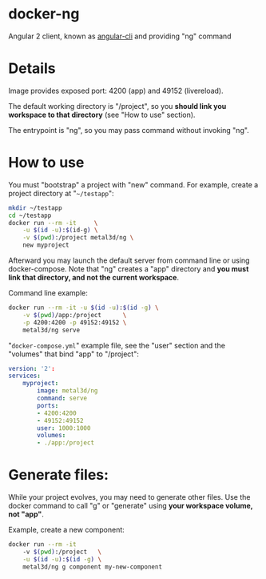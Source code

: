 # docker-ng

Angular 2 client, known as [angular-cli](https://github.com/angular/angular-cli) and providing "ng" command

# Details

Image provides exposed port: 4200 (app) and 49152 (livereload).

The default working directory is "/project", so you **should link you workspace to that directory** (see "How to use" section).

The entrypoint is "ng", so you may pass command without invoking "ng".

# How to use

You must "bootstrap" a project with "new" command. For example, create a project directory at "`~/testapp`":

```bash
mkdir ~/testapp
cd ~/testapp
docker run --rm -it     \
    -u $(id -u):$(id-g) \
    -v $(pwd):/project metal3d/ng \
    new myproject
```

Afterward you may launch the default server from command line or using docker-compose. Note that "ng" creates a "app" directory and **you must link that directory, and not the current workspace**.

Command line example:

```bash
docker run --rm -it -u $(id -u):$(id -g) \
    -v $(pwd)/app:/project      \
    -p 4200:4200 -p 49152:49152 \
    metal3d/ng serve
```

"`docker-compose.yml`" example file, see the "user" section and the "volumes" that bind "app" to "/project":

```yaml
version: '2':
services:
    myproject:
        image: metal3d/ng
        command: serve
        ports:
        - 4200:4200
        - 49152:49152
        user: 1000:1000
        volumes:
        - ./app:/project
```

# Generate files:

While your project evolves, you may need to generate other files. Use the docker command to call "g" or "generate" using **your workspace volume, not "app"**.

Example, create a new component:

```bash
docker run --rm -it 
    -v $(pwd):/project   \
    -u $(id -u):$(id -g) \
    metal3d/ng g component my-new-component
```


